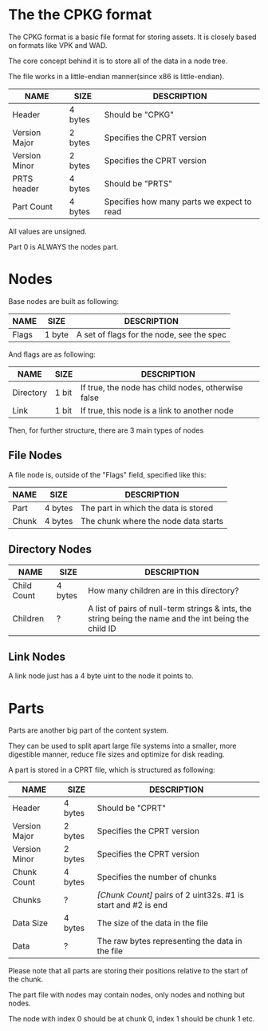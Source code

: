 # The the CPKG format
The CPKG format is a basic file format for storing assets.
It is closely based on formats like VPK and WAD.

The core concept behind it is to store all of the data in a node tree.

The file works in a little-endian manner(since x86 is little-endian).

| NAME          | SIZE    | DESCRIPTION                                    |
|---------------|---------|------------------------------------------------|
| Header        | 4 bytes | Should be "CPKG"                               |
| Version Major | 2 bytes | Specifies the CPRT version                     |
| Version Minor | 2 bytes | Specifies the CPRT version                     |
| PRTS header   | 4 bytes | Should be "PRTS"                               |
| Part Count    | 4 bytes | Specifies how many parts we expect to read     |
All values are unsigned.

Part 0 is ALWAYS the nodes part.

# Nodes

Base nodes are built as following:

| NAME  | SIZE   | DESCRIPTION                               |
|-------|--------|-------------------------------------------|
| Flags | 1 byte | A set of flags for the node, see the spec |
And flags are as following:

| NAME      | SIZE  | DESCRIPTION                                        |
|-----------|-------|----------------------------------------------------|
| Directory | 1 bit | If true, the node has child nodes, otherwise false |
| Link      | 1 bit | If true, this node is a link to another node       |

Then, for further structure, there are 3 main types of nodes
## File Nodes
A file node is, outside of the "Flags" field, specified like this:

| NAME  | SIZE    | DESCRIPTION                            |
|-------|---------|----------------------------------------|
| Part  | 4 bytes | The part in which the data is stored   |
| Chunk | 4 bytes | The chunk where the node data starts   |
## Directory Nodes

| NAME        | SIZE    | DESCRIPTION                                                                                           |
|-------------|---------|-------------------------------------------------------------------------------------------------------|
| Child Count | 4 bytes | How many children are in this directory?                                                              |
| Children    | ?       | A list of pairs of null-term strings & ints, the string being the name and the int being the child ID |
## Link Nodes
A link node just has a 4 byte uint to the node it points to.

# Parts
Parts are another big part of the content system.

They can be used to split apart large file systems into a smaller, more
digestible manner, reduce file sizes and optimize for disk reading.

A part is stored in a CPRT file, which is structured as following:

| NAME          | SIZE    | DESCRIPTION                                                   |
|---------------|---------|---------------------------------------------------------------|
| Header        | 4 bytes | Should be "CPRT"                                              |
| Version Major | 2 bytes | Specifies the CPRT version                                    |
| Version Minor | 2 bytes | Specifies the CPRT version                                    |
| Chunk Count   | 4 bytes | Specifies the number of chunks                                |
| Chunks        | ?       | *[Chunk Count]* pairs of 2 uint32s. #1 is start and #2 is end |
| Data Size     | 4 bytes | The size of the data in the file                              |
| Data          | ?       | The raw bytes representing the data in the file               |

Please note that all parts are storing their positions relative to the start
of the chunk.

The part file with nodes may contain nodes, only nodes and nothing but nodes.

The node with index 0 should be at chunk 0, index 1 should be chunk 1 etc.